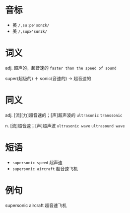 # 音标

- 英 `/ˌsuːpə'sɒnɪk/`
- 美 `/,supɚ'sɑnɪk/`

# 词义

adj. 超声的，超音速的
`faster than the speed of sound`



super(超级的) ＋ sonic(音速的) → 超音速的

# 同义

adj. [流][力]超音速的；[声]超声波的
`ultrasonic` `transsonic`

n. [流]超音速；[声]超声波
`ultrasonic wave` `ultrasound wave`

# 短语

- `supersonic speed` 超声速
- `supersonic aircraft` 超音速飞机

# 例句

supersonic aircraft
超音速飞机


